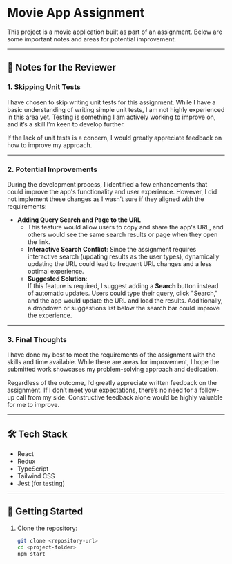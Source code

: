 # Movie App Assignment

This project is a movie application built as part of an assignment. Below are some important notes and areas for potential improvement.

---

## 🚩 Notes for the Reviewer

### 1. **Skipping Unit Tests**
I have chosen to skip writing unit tests for this assignment. While I have a basic understanding of writing simple unit tests, I am not highly experienced in this area yet. Testing is something I am actively working to improve on, and it’s a skill I’m keen to develop further.  

If the lack of unit tests is a concern, I would greatly appreciate feedback on how to improve my approach.

---

### 2. **Potential Improvements**
During the development process, I identified a few enhancements that could improve the app's functionality and user experience. However, I did not implement these changes as I wasn’t sure if they aligned with the requirements:

- **Adding Query Search and Page to the URL**  
  - This feature would allow users to copy and share the app's URL, and others would see the same search results or page when they open the link.
  - **Interactive Search Conflict**: Since the assignment requires interactive search (updating results as the user types), dynamically updating the URL could lead to frequent URL changes and a less optimal experience.
  - **Suggested Solution**:  
    If this feature is required, I suggest adding a **Search** button instead of automatic updates. Users could type their query, click "Search," and the app would update the URL and load the results. Additionally, a dropdown or suggestions list below the search bar could improve the experience.

---

### 3. **Final Thoughts**
I have done my best to meet the requirements of the assignment with the skills and time available. While there are areas for improvement, I hope the submitted work showcases my problem-solving approach and dedication.  

Regardless of the outcome, I’d greatly appreciate written feedback on the assignment. If I don’t meet your expectations, there’s no need for a follow-up call from my side. Constructive feedback alone would be highly valuable for me to improve.

---

## 🛠️ Tech Stack
- React
- Redux
- TypeScript
- Tailwind CSS
- Jest (for testing)

---

## 🚀 Getting Started
1. Clone the repository:
   ```bash
   git clone <repository-url>
   cd <project-folder>
   npm start

